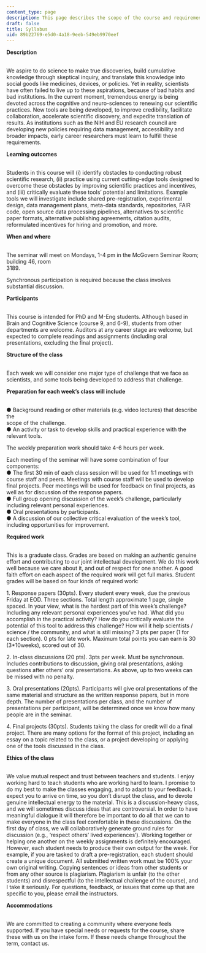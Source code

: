 ```yaml
---
content_type: page
description: This page describes the scope of the course and requirements.
draft: false
title: Syllabus
uid: 89b22769-e5d0-4a18-9eeb-549eb9970eef
---
```

**Description**  
 

We aspire to do science to make true discoveries, build cumulative knowledge through skeptical inquiry, and translate this knowledge into social goods like medicines, devices, or policies. Yet in reality, scientists have often failed to live up to these aspirations, because of bad habits and bad institutions. In the current moment, tremendous energy is being devoted across the cognitive and neuro-sciences to renewing our scientific practices. New tools are being developed, to improve credibility, facilitate collaboration, accelerate scientific discovery, and expedite translation of results. As institutions such as the NIH and EU research council are developing new policies requiring data management, accessibility and broader impacts, early career researchers must learn to fulfill these requirements.

**Learning outcomes**  
 

Students in this course will (i) identify obstacles to conducting robust scientific research, (ii) practice using current cutting-edge tools designed to overcome these obstacles by improving scientific practices and incentives, and (iii) critically evaluate these tools’ potential and limitations. Example tools we will investigate include shared pre-registration, experimental design, data management plans, meta-data standards, repositories, FAIR code, open source data processing pipelines, alternatives to scientific paper formats, alternative publishing agreements, citation audits, reformulated incentives for hiring and promotion, and more.

**When and where**  
 

The seminar will meet on Mondays, 1-4 pm in the McGovern Seminar Room; building 46, room    
3189.

Synchronous participation is required because the class involves substantial discussion.

**Participants**  
 

This course is intended for PhD and M-Eng students. Although based in Brain and Cognitive Science (course 9, and 6-9), students from other departments are welcome. Auditors at any career stage are welcome, but expected to complete readings and assignments (including oral presentations, excluding the final project).

**Structure of the class**  
 

Each week we will consider one major type of challenge that we face as scientists, and some tools being developed to address that challenge.

**Preparation for each week’s class will include**  
 

● Background reading or other materials (e.g. video lectures) that describe the    
scope of the challenge.    
● An activity or task to develop skills and practical experience with the relevant tools.

The weekly preparation work should take 4-6 hours per week.

Each meeting of the seminar will have some combination of four components:    
● The first 30 min of each class session will be used for 1:1 meetings with course staff and peers. Meetings with course staff will be used to develop final projects. Peer meetings will be used for feedback on final projects, as well as for discussion of the response papers.    
● Full group opening discussion of the week’s challenge, particularly including relevant personal experiences.    
● Oral presentations by participants.    
● A discussion of our collective critical evaluation of the week’s tool, including opportunities for improvement.

**Required work**  
 

This is a graduate class. Grades are based on making an authentic genuine effort and contributing to our joint intellectual development. We do this work well because we care about it, and out of respect for one another. A good faith effort on each aspect of the required work will get full marks. Student grades will be based on four kinds of required work:

1\. Response papers (30pts). Every student every week, due the previous Friday at EOD. Three sections. Total length approximate 1 page, single spaced. In your view, what is the hardest part of this week’s challenge? Including any relevant personal experiences you’ve had. What did you accomplish in the practical activity? How do you critically evaluate the potential of this tool to address this challenge? How will it help scientists / science / the community, and what is still missing? 3 pts per paper (1 for each section). 0 pts for late work. Maximum total points you can earn is 30 (3\*10weeks), scored out of 30.

2\. In-class discussions (20 pts). 3pts per week. Must be synchronous. Includes contributions to discussion, giving oral presentations, asking questions after others’ oral presentations. As above, up to two weeks can be missed with no penalty.

3\. Oral presentations (20pts). Participants will give oral presentations of the same material and structure as the written response papers, but in more depth. The number of presentations per class, and the number of presentations per participant, will be determined once we know how many people are in the seminar.

4\. Final projects (30pts). Students taking the class for credit will do a final project. There are many options for the format of this project, including an essay on a topic related to the class, or a project developing or applying one of the tools discussed in the class.

**Ethics of the class**  
 

We value mutual respect and trust between teachers and students. I enjoy working hard to teach students who are working hard to learn. I promise to do my best to make the classes engaging, and to adapt to your feedback. I expect you to arrive on time, so you don’t disrupt the class, and to devote genuine intellectual energy to the material. This is a discussion-heavy class, and we will sometimes discuss ideas that are controversial. In order to have meaningful dialogue it will therefore be important to do all that we can to make everyone in the class feel comfortable in these discussions. On the first day of class, we will collaboratively generate ground rules for discussion (e.g., ‘respect others’ lived experiences’). Working together or helping one another on the weekly assignments is definitely encouraged. However, each student needs to produce their own output for the week. For example, if you are tasked to draft a pre-registration, each student should create a unique document. All submitted written work must be 100% your own original writing. Copying sentences or ideas from other students or from any other source is plagiarism. Plagiarism is unfair (to the other students) and disrespectful (to the intellectual challenge of the course), and I take it seriously. For questions, feedback, or issues that come up that are specific to you, please email the instructors.

**Accommodations**  
 

We are committed to creating a community where everyone feels supported. If you have special needs or requests for the course, share these with us on the intake form. If these needs change throughout the term, contact us.